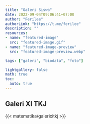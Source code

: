 ```yaml
---
title: "Galeri Siswa"
date: 2022-09-04T09:06:41+07:00
author: "Ferilee"
authorLink: "https://t.me/ferilee"
description: ""
resources:
- name: "featured-image"
  src: "featured-image.gif"
- name: "featured-image-preview"
  src: "featured-image-preview.webp"

tags: ["galeri", "biodata", "foto"]

lightgallery: false
math: true
toc:
  auto: true
---
```

## Galeri XI TKJ
{{< matematika/galerixitkj >}}
